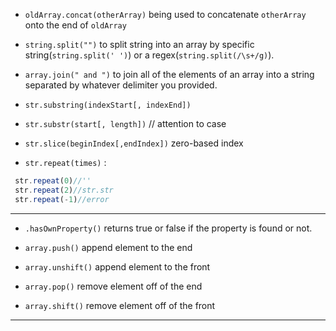 * `oldArray.concat(otherArray)` being used to concatenate `otherArray` onto the end of `oldArray`

* `string.split("")` to split string into an array by specific string\(`string.split(' ')`\) or a regex\(`string.split(/\s+/g)`\).

* `array.join(" and ")` to join all of the elements of an array into a string separated by whatever delimiter you provided.

* `str.substring(indexStart[, indexEnd])`

* `str.substr(start[, length])`  // attention to case

* `str.slice(beginIndex[,endIndex])`  zero-based index

* `str.repeat(times)` :

```js
 str.repeat(0)//''  
 str.repeat(2)//str.str  
 str.repeat(-1)//error
```

---

* `.hasOwnProperty()` returns true or false if the property is found or not.

* `array.push()` append element to the end

* `array.unshift()` append element to the front

* `array.pop()` remove element off of the end

* `array.shift()` remove element off of the front

---



